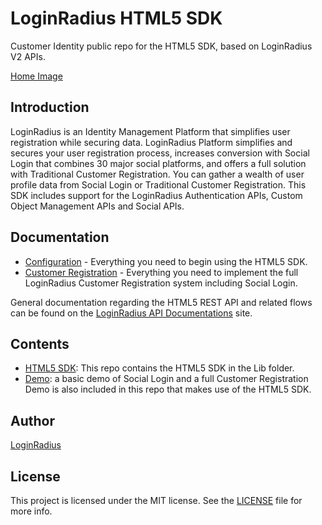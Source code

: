 # LoginRadius HTML5 SDK

Customer Identity public repo for the HTML5 SDK, based on LoginRadius V2 APIs.

[Home Image](http://docs.lrcontent.com/resources/github/banner-1544x500.png)

## Introduction ##
LoginRadius is an Identity Management Platform that simplifies user registration while securing data. LoginRadius Platform simplifies and secures your user registration process, increases conversion with Social Login that combines 30 major social platforms, and offers a full solution with Traditional Customer Registration. You can gather a wealth of user profile data from Social Login or Traditional Customer Registration. This SDK includes support for the LoginRadius Authentication APIs, Custom Object Management APIs and Social APIs.

## Documentation

* [Configuration](https://docs.loginradius.com/api/v2/sdk-libraries/html5-js) - Everything you need to begin using the HTML5 SDK.
* [Customer Registration](https://docs.loginradius.com/api/v2/user-registration/user-registration-getting-started) - Everything you need to implement the full LoginRadius Customer Registration system including Social Login.


General documentation regarding the HTML5 REST API and related flows can be found on the [LoginRadius API Documentations](http://apidocs.loginradius.com/) site. 


## Contents 

* [HTML5 SDK](https://github.com/LoginRadius/html5-sdk/blob/master/lib/): This repo contains the HTML5 SDK in the Lib folder.
* [Demo](https://github.com/LoginRadius/html5-sdk/tree/master/demo): a basic demo of Social Login and a full Customer Registration Demo is also included in this repo that makes use of the HTML5 SDK.

## Author

[LoginRadius](https://www.loginradius.com/)

## License

This project is licensed under the MIT license. See the [LICENSE](https://github.com/LoginRadius/sdk-html5-customer-identity/blob/master/LICENSE.md) file for more info.
